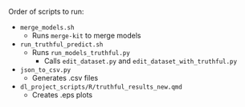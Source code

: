 Order of scripts to run:

- `merge_models.sh`
  - Runs `merge-kit` to merge models
- `run_truthful_predict.sh`
  - Runs `run_models_truthful.py`
    - Calls `edit_dataset.py` and `edit_dataset_with_truthful.py`
- `json_to_csv.py`
  - Generates .csv files
- `dl_project_scripts/R/truthful_results_new.qmd`
  - Creates .eps plots
  
